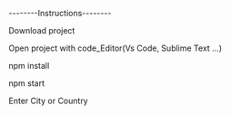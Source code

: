 --------Instructions--------

Download project

Open project with code_Editor(Vs Code, Sublime Text ...)

npm install

npm start

Enter City or Country
